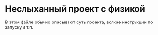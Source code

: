 # Неслыханный проект с физикой

В этом файле обычно описывают суть проекта, всякие инструкции по запуску и т.п.
